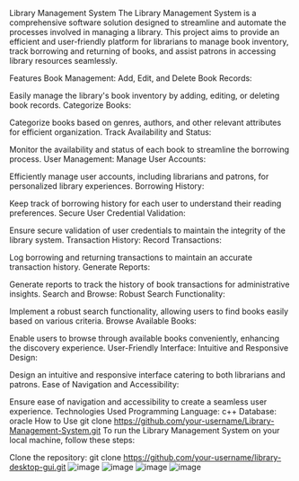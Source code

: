 Library Management System
The Library Management System is a comprehensive software solution designed to streamline and automate the processes involved in managing a library. This project aims to provide an efficient and user-friendly platform for librarians to manage book inventory, track borrowing and returning of books, and assist patrons in accessing library resources seamlessly.

Features
Book Management:
Add, Edit, and Delete Book Records:

Easily manage the library's book inventory by adding, editing, or deleting book records.
Categorize Books:

Categorize books based on genres, authors, and other relevant attributes for efficient organization.
Track Availability and Status:

Monitor the availability and status of each book to streamline the borrowing process.
User Management:
Manage User Accounts:

Efficiently manage user accounts, including librarians and patrons, for personalized library experiences.
Borrowing History:

Keep track of borrowing history for each user to understand their reading preferences.
Secure User Credential Validation:

Ensure secure validation of user credentials to maintain the integrity of the library system.
Transaction History:
Record Transactions:

Log borrowing and returning transactions to maintain an accurate transaction history.
Generate Reports:

Generate reports to track the history of book transactions for administrative insights.
Search and Browse:
Robust Search Functionality:

Implement a robust search functionality, allowing users to find books easily based on various criteria.
Browse Available Books:

Enable users to browse through available books conveniently, enhancing the discovery experience.
User-Friendly Interface:
Intuitive and Responsive Design:

Design an intuitive and responsive interface catering to both librarians and patrons.
Ease of Navigation and Accessibility:

Ensure ease of navigation and accessibility to create a seamless user experience.
Technologies Used
Programming Language: c++
Database: oracle
How to Use
git clone https://github.com/your-username/Library-Management-System.git
To run the Library Management System on your local machine, follow these steps:

Clone the repository:
git clone https://github.com/your-username/library-desktop-gui.git
![image](https://github.com/runtime-error786/library-desktop-gui/assets/123109871/18e9866f-e3c5-4d4c-a030-3cd3c6da2a39)
![image](https://github.com/runtime-error786/library-desktop-gui/assets/123109871/faa12e32-6885-4462-b3a2-4f9c55407084)
![image](https://github.com/runtime-error786/library-desktop-gui/assets/123109871/e743e259-4300-45b4-afe8-d0f5324adcfa)
![image](https://github.com/runtime-error786/library-desktop-gui/assets/123109871/2394f863-db77-4e46-8fc0-534dc0821cf6)



